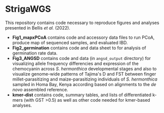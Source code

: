 # StrigaWGS
 
This repository contains code necessary to reproduce figures and analyses presented in Bellis *et al.* (2022).

- **Fig1_mapxPCoA** contains code and accessory data files to run PCoA, produce map of sequenced samples, and evaluated IBD.  
- **Fig2_germination** contains code and data sheet to for analysis of germination rate data.  
- **Fig3_ANGSD** contains code and data (in `angsd_output` directory) for visualizing allele frequency differencies and expression of the chemocyanin across *S. hermonthica* developmental stages and also to visualize genome-wide patterns of Tajima's D and FST between finger millet-parasitizing and maize-parasitizing individuals of *S. hermonthica* sampled in Homa Bay, Kenya according based on alignments to the *de novo* assembled reference.  
- **kmer-dist** contains code, summary tables, and lists of differentiated k-mers (with GST >0.5) as well as other code needed for kmer-based analyses.  

